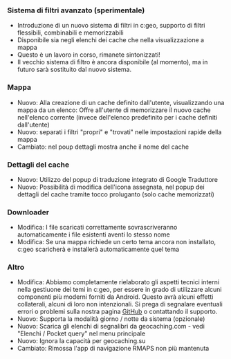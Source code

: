 ### Sistema di filtri avanzato (sperimentale)
- Introduzione di un nuovo sistema di filtri in c:geo, supporto di filtri flessibili, combinabili e memorizzabili
- Disponibile sia negli elenchi dei cache che nella visualizzazione a mappa
- Questo è un lavoro in corso, rimanete sintonizzati!
- Il vecchio sistema di filtro è ancora disponibile (al momento), ma in futuro sarà sostituito dal nuovo sistema.

### Mappa
- Nuovo: Alla creazione di un cache definito dall'utente, visualizzando una mappa da un elenco: Offre all'utente di memorizzare il nuovo cache nell'elenco corrente (invece dell'elenco predefinito per i cache definiti dall'utente)
- Nuovo: separati i filtri "propri" e "trovati" nelle impostazioni rapide della mappa
- Cambiato: nel poup dettagli mostra anche il nome del cache

### Dettagli del cache
- Nuovo: Utilizzo del popup di traduzione integrato di Google Traduttore
- Nuovo: Possibilità di modifica dell'icona assegnata, nel popup dei dettagli del cache tramite tocco proluganto (solo cache memorizzati)

### Downloader
- Modifica: I file scaricati correttamente sovrascriveranno automaticamente i file esistenti aventi lo stesso nome
- Modifica: Se una mappa richiede un certo tema ancora non installato, c:geo scaricherà e installerà automaticamente quel tema

### Altro
- Modifica: Abbiamo completamente rielaborato gli aspetti tecnici interni nella gestiuone dei temi in c:geo, per essere in grado di utilizzare alcuni componenti più moderni forniti da Android. Questo avrà alcuni effetti collaterali, alcuni di loro non intenzionali. Si prega di segnalare eventuali errori o problemi sulla nostra pagina [GitHub](https://www.github.com/cgeo/cgeo/issues) o contattando il supporto.
- Nuovo: Supporta la modalità giorno / notte da sistema (opzionale)
- Nuovo: Scarica gli elenchi di segnalibri da geocaching.com - vedi "Elenchi / Pocket query" nel menu principale
- Nuovo: Ignora la capacità per geocaching.su
- Cambiato: Rimossa l'app di navigazione RMAPS non più mantenuta
